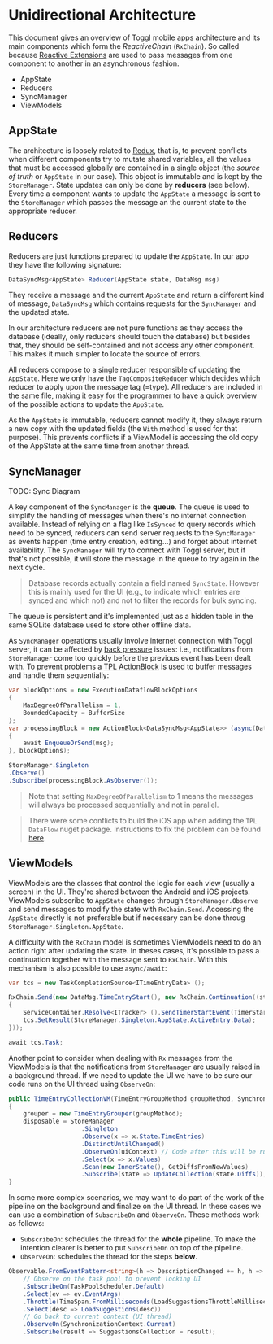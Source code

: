 # Unidirectional Architecture

This document gives an overview of Toggl mobile apps architecture and its main
components which form the _ReactiveChain_ (`RxChain`). So called because [Reactive Extensions](http://reactivex.io)
are used to pass messages from one component to another in an asynchronous fashion.

- AppState
- Reducers
- SyncManager
- ViewModels


## AppState

The architecture is loosely related to [Redux](http://redux.js.org), that is,
to prevent conflicts when different components try to mutate shared variables,
all the values that must be accessed globally are contained in a single object
(the _source of truth_ or `AppState` in our case). This object is immutable
and is kept by the `StoreManager`. State updates can only be done by **reducers**
(see below). Every time a component wants to update the `AppState` a message
is sent to the `StoreManager` which passes the message an the current state
to the appropriate reducer.

## Reducers

Reducers are just functions prepared to update the `AppState`. In our app they
have the following signature:

```csharp
DataSyncMsg<AppState> Reducer(AppState state, DataMsg msg)
```

They receive a message and the current `AppState` and return a different
kind of message, `DataSyncMsg` which contains requests for the `SyncManager`
and the updated state.

In our architecture reducers are not pure functions as they access the database
(ideally, only reducers should touch the database) but besides that, they should
be self-contained and not access any other component. This makes it much simpler
to locate the source of errors.

All reducers compose to a single reducer responsible of updating the `AppState`.
Here we only have the `TagCompositeReducer` which decides which reducer to
apply upon the message tag (=type). All reducers are included in the same file,
making it easy for the programmer to have a quick overview of the possible
actions to update the `AppState`.

As the `AppState` is immutable, reducers cannot modify it, they always return
a new copy with the updated fields (the `With` method is used for that purpose).
This prevents conflicts if a ViewModel is accessing the old copy of the AppState
at the same time from another thread.

## SyncManager

TODO: Sync Diagram

A key component of the `SyncManager` is the **queue**. The queue is used to simplify
the handling of messages when there's no internet connection available. Instead of
relying on a flag like `IsSynced` to query records which need to be synced, reducers
can send server requests to the `SyncManager` as events happen (time entry creation,
editing...) and forget about internet availability. The `SyncManager` will try to
connect with Toggl server, but if that's not possible, it will store the message in
the queue to try again in the next cycle.

> Database records actually contain a field named `SyncState`. However this is mainly
used for the UI (e.g., to indicate which entries are synced and which not) and not to
filter the records for bulk syncing.

The queue is persistent and it's implemented just as a hidden table in the same SQLite
database used to store other offline data.

As `SyncManager` operations usually involve internet connection with Toggl server,
it can be affected by [back pressure](http://reactivex.io/documentation/operators/backpressure.html) issues:
i.e., notifications from `StoreManager` come too quickly before the previous
event has been dealt with. To prevent problems a [TPL ActionBlock](https://msdn.microsoft.com/en-us/library/hh228603.aspx)
is used to buffer messages and handle them sequentially:

```csharp
var blockOptions = new ExecutionDataflowBlockOptions
{
    MaxDegreeOfParallelism = 1,
    BoundedCapacity = BufferSize
};
var processingBlock = new ActionBlock<DataSyncMsg<AppState>> (async(DataSyncMsg<AppState> msg) =>
{
    await EnqueueOrSend(msg);
}, blockOptions);

StoreManager.Singleton
.Observe()
.Subscribe(processingBlock.AsObserver());
```

> Note that setting `MaxDegreeOfParallelism` to 1 means the messages will always
be processed sequentially and not in parallel.

> There were some conflicts to build the iOS app when adding the `TPL DataFlow`
nuget package. Instructions to fix the problem can be found [here](https://kb.xamarin.com/customer/portal/articles/2161671-how-can-i-resolv).


## ViewModels

ViewModels are the classes that control the logic for each view (usually
a screen) in the UI. They're shared between the Android and iOS projects.
ViewModels subscribe to `AppState` changes through `StoreManager.Observe`
and send messages to modify the state with `RxChain.Send`. Accessing the
`AppState` directly is not preferable but if necessary can be done throug
`StoreManager.Singleton.AppState`.

A difficulty with the `RxChain` model is sometimes ViewModels need to do
an action right after updating the state. In theses cases, it's possible to
pass a continuation together with the message sent to `RxChain`. With this
mechanism is also possible to use `async/await`:

```csharp
var tcs = new TaskCompletionSource<ITimeEntryData> ();

RxChain.Send(new DataMsg.TimeEntryStart(), new RxChain.Continuation((state) =>
{
    ServiceContainer.Resolve<ITracker> ().SendTimerStartEvent(TimerStartSource.AppNew);
    tcs.SetResult(StoreManager.Singleton.AppState.ActiveEntry.Data);
}));

await tcs.Task;
```

Another point to consider when dealing with `Rx` messages from the ViewModels
is that the notifications from `StoreManager` are usually raised in a background
thread. If we need to update the UI we have to be sure our code runs on the
UI thread using `ObserveOn`:

```csharp
public TimeEntryCollectionVM(TimeEntryGroupMethod groupMethod, SynchronizationContext uiContext)
{
    grouper = new TimeEntryGrouper(groupMethod);
    disposable = StoreManager
                    .Singleton
                    .Observe(x => x.State.TimeEntries)
                    .DistinctUntilChanged()
                    .ObserveOn(uiContext) // Code after this will be run on the UI thread
                    .Select(x => x.Values)
                    .Scan(new InnerState(), GetDiffsFromNewValues)
                    .Subscribe(state => UpdateCollection(state.Diffs));
}
```

In some more complex scenarios, we may want to do part of the work of the pipeline
on the background and finalize on the UI thread. In these cases we can use a combination
of `SubscribeOn` and `ObserveOn`. These methods work as follows:

- `SubscribeOn`: schedules the thread for the **whole** pipeline. To make the intention
  clearer is better to put `SubscribeOn` on top of the pipeline.
- `ObserveOn`: schedules the thread for the steps **below**.

```csharp
Observable.FromEventPattern<string>(h => DescriptionChanged += h, h => DescriptionChanged -= h)
    // Observe on the task pool to prevent locking UI
    .SubscribeOn(TaskPoolScheduler.Default)
    .Select(ev => ev.EventArgs)
    .Throttle(TimeSpan.FromMilliseconds(LoadSuggestionsThrottleMilliseconds))
    .Select(desc => LoadSuggestions(desc))
    // Go back to current context (UI thread)
    .ObserveOn(SynchronizationContext.Current)
    .Subscribe(result => SuggestionsCollection = result);
```